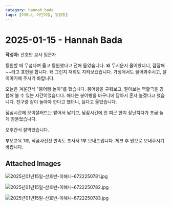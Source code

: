 ```yaml
---
category: hannah_bada
tags: [이해나, 어린이집, 알림장]
---
```


# 2025-01-15 - Hannah Bada

**작성자:** 산호반 교사 임은자  

등원할 때 무섭다며 울고 등원했다고 전해 들었습니다. 왜 무서운지 물어봤더니, 깜깜해~~라고 표현을 합니다. 왜 그런지 저희도 지켜보겠습니다.  가정에서도 물어봐주시고, 잘 이야기해 주시기 바랍니다.

오늘은 겨울간식 "붕어빵 놀이"를 했습니다. 붕어빵을 구워보고, 팔아보는 역할극을 경험해 볼 수 있는 시간이었습니다. 해나는 붕어빵을 바구니에 담아서 혼자 놀겠다고 했습니다. 친구랑 같이 놀아야 한다고 했더니, 싫다고 울었습니다. 

점심시간에 오이샐러드는 뱉어서 남기고, 낮잠시간에 안 피곤 한지 장난치다가 조금 늦게 잠들었습니다.

오후간식 잘먹었습니다.

부모교육 1부, 작품사진전 만족도 조사서 1부 보내드립니다. 체크 후 원으로 보내주시기 바랍니다.

## Attached Images
![2025년01년15일-산호반-이해나-6722250781.jpg](d:\Users\hannah\Downloads\kids\photo\2025년01년15일-산호반-이해나-6722250781.jpg)

![2025년01년15일-산호반-이해나-6722250782.jpg](d:\Users\hannah\Downloads\kids\photo\2025년01년15일-산호반-이해나-6722250782.jpg)

![2025년01년15일-산호반-이해나-6722250783.jpg](d:\Users\hannah\Downloads\kids\photo\2025년01년15일-산호반-이해나-6722250783.jpg)

